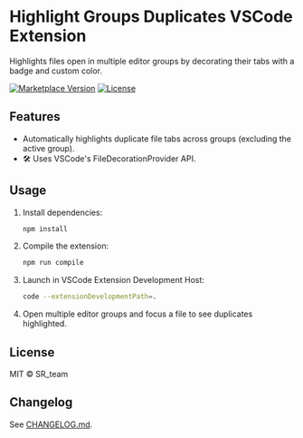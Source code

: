 # Highlight Groups Duplicates VSCode Extension

Highlights files open in multiple editor groups by decorating their tabs with a badge and custom color.


[![Marketplace Version](https://img.shields.io/vscode-marketplace/v/sr-team.vscode-hl-filedups)](https://marketplace.visualstudio.com/items?itemName=sr-team.vscode-hl-filedups)
[![License](https://img.shields.io/badge/License-MIT-blue.svg)](LICENSE)

## Features

- Automatically highlights duplicate file tabs across groups (excluding the active group).
- 🛠️ Uses VSCode's FileDecorationProvider API.

## Usage

1. Install dependencies:
   ```bash
   npm install
   ```

2. Compile the extension:
   ```bash
   npm run compile
   ```

3. Launch in VSCode Extension Development Host:
   ```bash
   code --extensionDevelopmentPath=.
   ```

4. Open multiple editor groups and focus a file to see duplicates highlighted.

## License

MIT © SR_team

## Changelog

See [CHANGELOG.md](CHANGELOG.md).
